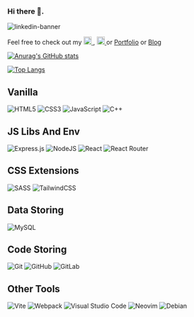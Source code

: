 ### Hi there 👋.
![linkedin-banner](https://github.com/anasouardini/anasouardini/assets/114059811/f054517a-156c-4443-972c-2d14090469e9)


<p syle='display:inline' align="left">
  Feel free to check out my
  <a href="https://www.linkedin.com/in/anasouardini" target="_blank" rel="noreferrer">
    <img src="https://raw.githubusercontent.com/danielcranney/readme-generator/main/public/icons/socials/linkedin.svg" width="18" height="18" />
  </a>,
  <a href="https://www.twitter.com/segfaulty1" target="_blank" rel="noreferrer">
    <img src="https://raw.githubusercontent.com/danielcranney/readme-generator/main/public/icons/socials/twitter.svg" width="18" height="18" />
  </a>
  or <a href='https://anasouardini.online'>Portfolio</a>
  or <a href='https://blog.anasouardini.online/posts'>Blog</a>
</p>

<!--badges source: https://github.com/Ileriayo/markdown-badges -->

[![Anurag's GitHub stats](https://github-readme-stats.vercel.app/api?username=anasouardini&show_icons=true&theme=gruvbox&hide=stars,prs)](https://github.com/anuraghazra/github-readme-stats)

[![Top Langs](https://github-readme-stats.vercel.app/api/top-langs/?username=anasouardini&hide=C,Assembly&layout=compact&theme=gruvbox)](https://github.com/anuraghazra/github-readme-stats)
<!-- themes: dark, radical, merko, gruvbox, tokyonight, onedark, cobalt, synthwave, highcontrast, dracula  -->


## Vanilla
![HTML5](https://img.shields.io/badge/html5-%23E34F26.svg?style=for-the-badge&logo=html5&logoColor=white)
![CSS3](https://img.shields.io/badge/css3-%231572B6.svg?style=for-the-badge&logo=css3&logoColor=white)
![JavaScript](https://img.shields.io/badge/javascript-%23323330.svg?style=for-the-badge&logo=javascript&logoColor=%23F7DF1E)
![C++](https://img.shields.io/badge/c++-%2300599C.svg?style=for-the-badge&logo=c%2B%2B&logoColor=white)

## JS Libs And Env
![Express.js](https://img.shields.io/badge/express.js-%23404d59.svg?style=for-the-badge&logo=express&logoColor=%2361DAFB)
![NodeJS](https://img.shields.io/badge/node.js-6DA55F?style=for-the-badge&logo=node.js&logoColor=white)
![React](https://img.shields.io/badge/react-%2320232a.svg?style=for-the-badge&logo=react&logoColor=%2361DAFB)
![React Router](https://img.shields.io/badge/React_Router-CA4245?style=for-the-badge&logo=react-router&logoColor=white)

## CSS Extensions
![SASS](https://img.shields.io/badge/SASS-hotpink.svg?style=for-the-badge&logo=SASS&logoColor=white)
![TailwindCSS](https://img.shields.io/badge/tailwindcss-%2338B2AC.svg?style=for-the-badge&logo=tailwind-css&logoColor=white)

## Data Storing
![MySQL](https://img.shields.io/badge/mysql-%2300f.svg?style=for-the-badge&logo=mysql&logoColor=white)
<!-- ![Prisma](https://img.shields.io/badge/Prisma-3982CE?style=for-the-badge&logo=Prisma&logoColor=white) -->

## Code Storing
![Git](https://img.shields.io/badge/git-%23F05033.svg?style=for-the-badge&logo=git&logoColor=white)
![GitHub](https://img.shields.io/badge/github-%23121011.svg?style=for-the-badge&logo=github&logoColor=white)
![GitLab](https://img.shields.io/badge/gitlab-%23181717.svg?style=for-the-badge&logo=gitlab&logoColor=white)

## Other Tools
![Vite](https://img.shields.io/badge/vite-%23646CFF.svg?style=for-the-badge&logo=vite&logoColor=white)
![Webpack](https://img.shields.io/badge/webpack-%238DD6F9.svg?style=for-the-badge&logo=webpack&logoColor=black)
![Visual Studio Code](https://img.shields.io/badge/Visual%20Studio%20Code-0078d7.svg?style=for-the-badge&logo=visual-studio-code&logoColor=white)
![Neovim](https://img.shields.io/badge/NeoVim-%2357A143.svg?&style=for-the-badge&logo=neovim&logoColor=white)
![Debian](https://img.shields.io/badge/Debian-D70A53?style=for-the-badge&logo=debian&logoColor=white)

<!-- ![Stack Overflow](https://img.shields.io/badge/-Stackoverflow-FE7A16?style=for-the-badge&logo=stack-overflow&logoColor=white) -->

<!-- nothing -->
<!-- links: twitter-quora-codepen-penterest-blog  -->
